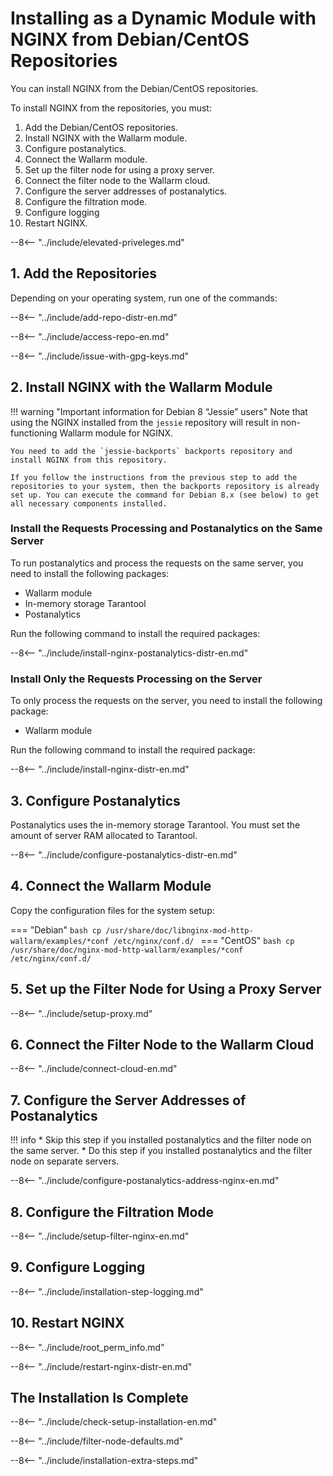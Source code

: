 # Installing as a Dynamic Module with NGINX from Debian/CentOS Repositories

You can install NGINX from the Debian/CentOS repositories.

To install NGINX from the repositories, you must:

1. Add the Debian/CentOS repositories.
2. Install NGINX with the Wallarm module.
3. Configure postanalytics.
4. Connect the Wallarm module.
5. Set up the filter node for using a proxy server.
6. Connect the filter node to the Wallarm cloud.
7. Configure the server addresses of postanalytics.
8. Configure the filtration mode.
9. Configure logging
10. Restart NGINX.

--8<-- "../include/elevated-priveleges.md"

## 1. Add the Repositories

Depending on your operating system, run one of the commands:

--8<-- "../include/add-repo-distr-en.md"

--8<-- "../include/access-repo-en.md"

--8<-- "../include/issue-with-gpg-keys.md"

## 2. Install NGINX with the Wallarm Module

!!! warning "Important information for Debian 8 “Jessie” users"
    Note that using the NGINX installed from the `jessie` repository will result in non-functioning Wallarm module for NGINX.
    
    You need to add the `jessie-backports` backports repository and install NGINX from this repository.
    
    If you follow the instructions from the previous step to add the repositories to your system, then the backports repository is already set up. You can execute the command for Debian 8.x (see below) to get all necessary components installed.

### Install the Requests Processing and Postanalytics on the Same Server

To run postanalytics and process the requests on the same server, you need to
install the following packages:

* Wallarm module
* In-memory storage Tarantool
* Postanalytics

Run the following command to install the required packages:

--8<-- "../include/install-nginx-postanalytics-distr-en.md"

### Install Only the Requests Processing on the Server

To only process the requests on the server, you need to install the following
package:

* Wallarm module

Run the following command to install the required package:

--8<-- "../include/install-nginx-distr-en.md"

## 3. Configure Postanalytics

Postanalytics uses the in-memory storage Tarantool. You must set the amount of server RAM allocated to Tarantool.

--8<-- "../include/configure-postanalytics-distr-en.md"

## 4. Connect the Wallarm Module

Copy the configuration files for the system setup:

=== "Debian"
    ```bash
    cp /usr/share/doc/libnginx-mod-http-wallarm/examples/*conf /etc/nginx/conf.d/
    ```
=== "CentOS"
    ```bash
    cp /usr/share/doc/nginx-mod-http-wallarm/examples/*conf /etc/nginx/conf.d/
    ```

## 5. Set up the Filter Node for Using a Proxy Server

--8<-- "../include/setup-proxy.md"

## 6. Connect the Filter Node to the Wallarm Cloud

--8<-- "../include/connect-cloud-en.md"

## 7. Configure the Server Addresses of Postanalytics

!!! info
    * Skip this step if you installed postanalytics and the filter node on the same server.
    * Do this step if you installed postanalytics and the filter node on separate servers.

--8<-- "../include/configure-postanalytics-address-nginx-en.md"

## 8. Configure the Filtration Mode

--8<-- "../include/setup-filter-nginx-en.md"

## 9. Configure Logging

--8<-- "../include/installation-step-logging.md"

## 10. Restart NGINX

--8<-- "../include/root_perm_info.md"

--8<-- "../include/restart-nginx-distr-en.md"

## The Installation Is Complete

--8<-- "../include/check-setup-installation-en.md"

--8<-- "../include/filter-node-defaults.md"

--8<-- "../include/installation-extra-steps.md"